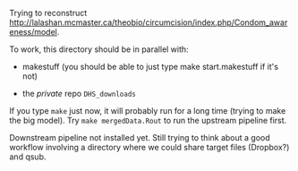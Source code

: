 Trying to reconstruct http://lalashan.mcmaster.ca/theobio/circumcision/index.php/Condom_awareness/model.

To work, this directory should be in parallel with:

* makestuff (you should be able to just type make start.makestuff if it's not)

* the _private_ repo `DHS_downloads`

If you type `make` just now, it will probably run for a long time (trying to make the big model). Try `make mergedData.Rout` to run the upstream pipeline first.

Downstream pipeline not installed yet. Still trying to think about a good workflow involving a directory where we could share target files (Dropbox?) and qsub.
